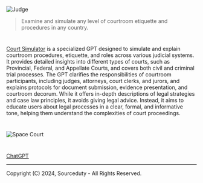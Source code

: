 ![Judge](https://github.com/user-attachments/assets/e51bca47-1de7-4c3d-b3da-45927bf13877)

> Examine and simulate any level of courtroom etiquette and procedures in any country.
#

[Court Simulator](https://chatgpt.com/g/g-e4ANQnhYr-court-simulator) is a specialized GPT designed to simulate and explain courtroom procedures, etiquette, and roles across various judicial systems. It provides detailed insights into different types of courts, such as Provincial, Federal, and Appellate Courts, and covers both civil and criminal trial processes. The GPT clarifies the responsibilities of courtroom participants, including judges, attorneys, court clerks, and jurors, and explains protocols for document submission, evidence presentation, and courtroom decorum. While it offers in-depth descriptions of legal strategies and case law principles, it avoids giving legal advice. Instead, it aims to educate users about legal processes in a clear, formal, and informative tone, helping them understand the complexities of court proceedings.

#
![Space Court](https://github.com/user-attachments/assets/5a0fd129-f66b-4791-a3a2-418f702d129e)

#
###

[ChatGPT](https://github.com/sourceduty/ChatGPT)

***
Copyright (C) 2024, Sourceduty - All Rights Reserved.
